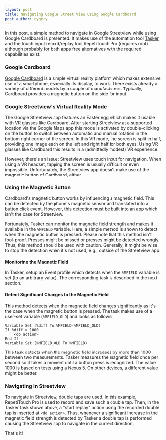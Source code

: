 ```yaml
---
layout: post
title: Navigating Google Street View Using Google Cardboard
post_author: cygery
---
```


In this post, a simple method to navigate in Google Streetview while using Google Cardboard is presented.
It makes use of the automation tool [Tasker](http://tasker.dinglisch.net/) and the touch input 
record/replay tool RepetiTouch Pro (requires root) although probably for both apps free alternatives 
with the required capabilities exist.

### Google Cardboard

[Google Cardboard](https://www.google.com/get/cardboard/) is a simple virtual reality platform 
which makes extensive use of a smartphone, especially its display, to work.
There exists already a variety of different models by a couple of manufacturers.
Typically, Cardboard provides a magnetic button on the side for input.

### Google Streetview's Virtual Reality Mode

The Google Streetview app features an Easter egg which makes it usable with VR glasses like Cardboard.
After starting Streetview at a supported location via the Google Maps app this mode is activated 
by double-clicking on the button to switch between automatic and manual rotation in the bottom 
right corner of the screen.
In this VR mode, the screen is split in half, providing one image each on the left and right half for 
both eyes.
Using VR glasses like Cardboard this results in a (admittedly modest) VR experience.

However, there's an issue: Streetview uses touch input for navigation. When using a VR headset, 
tapping the screen is usually difficult or even impossible.
Unfortunately, the Streetview app doesn't make use of the magnetic button of Cardboard, either.

### Using the Magnetic Button

Cardboard's magnetic button works by influencing a magnetic field. This can be detected by the phone's 
magnetic sensor and translated into a button click event.
However, this detection must be built into an app which isn't the case for Streetview.

Fortunately, Tasker can monitor the magnetic field strength and makes it available in the `%MFIELD` 
variable.
Here, a simple method is shown to detect when the magnetic button is pressed.
Please note that this method isn't fool-proof.
Presses might be missed or presses might be detected wrongly.
Thus, this method should be used with caution.
Generally, it might be wise to stop the detection when it's not used, e.g., outside of the Streetview app.

#### Monitoring the Magnetic Field

In Tasker, setup an Event profile which detects when the `%MFIELD` variable is set (to an arbitrary value).
The corresponding task is described in the next section.

#### Detect Significant Changes to the Magnetic Field

This method detects when the magnetic field changes significantly as it's the case when the 
magnetic button is pressed. 
The task makes use of a user-set variable (`%MFIELD_OLD`) and looks as follows:

    Variable Set (%diff To %MFIELD-%MFIELD_OLD)
    If %diff > 1000
        <do action>
    End If
    Variable Set (%MFIELD_OLD To %MFIELD)

This task detects when the magnetic field increases by more than 1000 between two measurements.
Tasker measures the magnetic field once per second so it takes a moment until a button press is 
recognized.
The value 1000 is based on tests using a Nexus 5. 
On other devices, a different value might be better.

### Navigating in Streetview

To navigate in Streetview, double taps are used.
In this example, RepetiTouch Pro is used to record and save such a double tap.
Then, in the Tasker task shown above, a "start replay" action using the recorded double tap is 
inserted at `<do action>`. 
Thus, whenever a significant increase in the magnetic field strength is detected by Tasker a 
double tap is performed causing the Streetview app to navigate in the current direction.

That's it!
